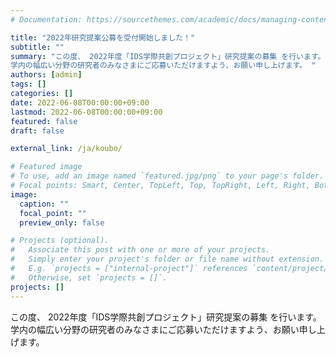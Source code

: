 ```yaml
---
# Documentation: https://sourcethemes.com/academic/docs/managing-content/

title: "2022年研究提案公募を受付開始しました！"
subtitle: ""
summary: "この度、 2022年度「IDS学際共創プロジェクト」研究提案の募集 を行います。
学内の幅広い分野の研究者のみなさまにご応募いただけますよう、お願い申し上げます。 "
authors: [admin]
tags: []
categories: []
date: 2022-06-08T00:00:00+09:00
lastmod: 2022-06-08T00:00:00+09:00
featured: false
draft: false

external_link: /ja/koubo/

# Featured image
# To use, add an image named `featured.jpg/png` to your page's folder.
# Focal points: Smart, Center, TopLeft, Top, TopRight, Left, Right, BottomLeft, Bottom, BottomRight.
image:
  caption: ""
  focal_point: ""
  preview_only: false

# Projects (optional).
#   Associate this post with one or more of your projects.
#   Simply enter your project's folder or file name without extension.
#   E.g. `projects = ["internal-project"]` references `content/project/deep-learning/index.md`.
#   Otherwise, set `projects = []`.
projects: []
---
```


この度、 2022年度「IDS学際共創プロジェクト」研究提案の募集 を行います。
学内の幅広い分野の研究者のみなさまにご応募いただけますよう、お願い申し上げます。
